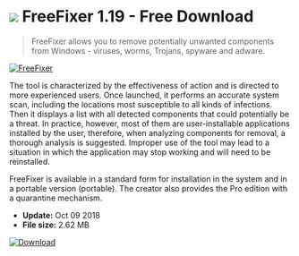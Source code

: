 # ![](https://cdn.softexe.net/static/icon/1/freefixer-9759.png) FreeFixer 1.19 - Free Download

> FreeFixer allows you to remove potentially unwanted components from Windows - viruses, worms, Trojans, spyware and adware.

[![FreeFixer](https://gallery.dpcdn.pl/imgc/Tools/81221/g_-_420x350_1.5_-_xb3aa52b1-0737-43db-bda7-734b728bc71d.png)](https://softexe.net/win/security-privacy/scanners/freefixer:agea.html)

The tool is characterized by the effectiveness of action and is directed to more experienced users. Once launched, it performs an accurate system scan, including the locations most susceptible to all kinds of infections. Then it displays a list with all detected components that could potentially be a threat. In practice, however, most of them are user-installable applications installed by the user, therefore, when analyzing components for removal, a thorough analysis is suggested. Improper use of the tool may lead to a situation in which the application may stop working and will need to be reinstalled.
 
 FreeFixer is available in a standard form for installation in the system and in a portable version (portable). The creator also provides the Pro edition with a quarantine mechanism.


- **Update:** Oct 09 2018
- **File size:** 2.62 MB

[![Download](https://cdn.softexe.net/static/img/download.png)](https://softexe.net/win/security-privacy/scanners/freefixer:agea.html)

